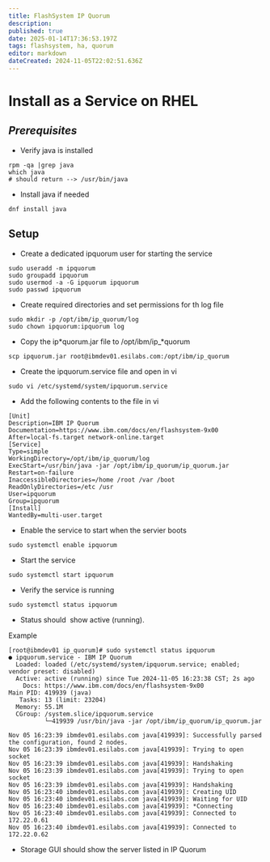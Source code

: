```yaml
---
title: FlashSystem IP Quorum
description: 
published: true
date: 2025-01-14T17:36:53.197Z
tags: flashsystem, ha, quorum
editor: markdown
dateCreated: 2024-11-05T22:02:51.636Z
---
```


# Install as a Service on RHEL

## *Prerequisites*

-   Verify java is installed

```plaintext
rpm -qa |grep java
which java
# should return --> /usr/bin/java
```

-   Install java if needed

```plaintext
dnf install java
```

## Setup

-   Create a dedicated ipquorum user for starting the service

```plaintext
sudo useradd -m ipquorum
sudo groupadd ipquorum
sudo usermod -a -G ipquorum ipquorum
sudo passwd ipquorum
```

-   Create required directories and set permissions for th log file

```plaintext
sudo mkdir -p /opt/ibm/ip_quorum/log
sudo chown ipquorum:ipquorum log
```

-   Copy the ip*quorum.jar file to /opt/ibm/ip\_*quorum

```plaintext
scp ipquorum.jar root@ibmdev01.esilabs.com:/opt/ibm/ip_quorum
```

-   Create the ipquorum.service file and open in vi

```plaintext
sudo vi /etc/systemd/system/ipquorum.service
```

-   Add the following contents to the file in vi

```plaintext
[Unit]
Description=IBM IP Quorum
Documentation=https://www.ibm.com/docs/en/flashsystem-9x00
After=local-fs.target network-online.target
[Service]
Type=simple
WorkingDirectory=/opt/ibm/ip_quorum/log
ExecStart=/usr/bin/java -jar /opt/ibm/ip_quorum/ip_quorum.jar
Restart=on-failure
InaccessibleDirectories=/home /root /var /boot
ReadOnlyDirectories=/etc /usr
User=ipquorum
Group=ipquorum
[Install]
WantedBy=multi-user.target
```

-   Enable the service to start when the servier boots

```plaintext
sudo systemctl enable ipquorum
```

-   Start the service

```plaintext
sudo systemctl start ipquorum
```

-   Verify the service is running

```plaintext
sudo systemctl status ipquorum
```

-   Status should  show active (running).

Example

```plaintext
[root@ibmdev01 ip_quorum]# sudo systemctl status ipquorum
● ipquorum.service - IBM IP Quorum
  Loaded: loaded (/etc/systemd/system/ipquorum.service; enabled; vendor preset: disabled)
  Active: active (running) since Tue 2024-11-05 16:23:38 CST; 2s ago
    Docs: https://www.ibm.com/docs/en/flashsystem-9x00
Main PID: 419939 (java)
   Tasks: 13 (limit: 23204)
  Memory: 55.1M
  CGroup: /system.slice/ipquorum.service
          └─419939 /usr/bin/java -jar /opt/ibm/ip_quorum/ip_quorum.jar

Nov 05 16:23:39 ibmdev01.esilabs.com java[419939]: Successfully parsed the configuration, found 2 nodes.
Nov 05 16:23:39 ibmdev01.esilabs.com java[419939]: Trying to open socket
Nov 05 16:23:39 ibmdev01.esilabs.com java[419939]: Handshaking
Nov 05 16:23:39 ibmdev01.esilabs.com java[419939]: Trying to open socket
Nov 05 16:23:39 ibmdev01.esilabs.com java[419939]: Handshaking
Nov 05 16:23:40 ibmdev01.esilabs.com java[419939]: Creating UID
Nov 05 16:23:40 ibmdev01.esilabs.com java[419939]: Waiting for UID
Nov 05 16:23:40 ibmdev01.esilabs.com java[419939]: *Connecting
Nov 05 16:23:40 ibmdev01.esilabs.com java[419939]: Connected to 172.22.0.61
Nov 05 16:23:40 ibmdev01.esilabs.com java[419939]: Connected to 172.22.0.62
```

-   Storage GUI should show the server listed in IP Quorum
